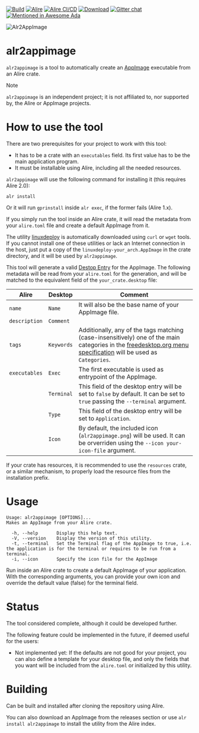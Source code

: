 [![Build](https://github.com/mgrojo/alr2appimage/actions/workflows/main.yml/badge.svg)](https://github.com/mgrojo/alr2appimage/actions/workflows/main.yml)
[![Alire](https://img.shields.io/endpoint?url=https://alire.ada.dev/badges/alr2appimage.json)](https://alire.ada.dev/crates/alr2appimage.html)
[![Alire CI/CD](https://img.shields.io/endpoint?url=https://alire-crate-ci.ada.dev/badges/alr2appimage.json)](https://alire-crate-ci.ada.dev/crates/alr2appimage.html)
[![Download][download-img]][download]
[![Gitter chat](https://badges.gitter.im/gitterHQ/gitter.png)](https://gitter.im/ada-lang/Lobby)
[![Mentioned in Awesome Ada](https://awesome.re/mentioned-badge.svg)](https://github.com/ohenley/awesome-ada)

  [download-img]: https://img.shields.io/github/downloads/mgrojo/alr2appimage/total.svg
  [download]: https://github.com/mgrojo/alr2appimage/releases
  
![Alr2AppImage](https://raw.githubusercontent.com/mgrojo/alr2appimage/master/share/alr2appimage/alr2appimage.png "alr2appimage icon")

# alr2appimage

`alr2appimage` is a tool to automatically create an
[AppImage](https://appimage.org/) executable from an Alire crate.

> [!NOTE]
> `alr2appimage` is an independent project; it is not
> affiliated to, nor supported by, the Alire or AppImage projects.

# How to use the tool

There are two prerequisites for your project to work with this tool:
- It has to be a crate with an `executables` field. Its first value
  has to be the main application program.
- It must be installable using Alire, including all the needed resources.


`alr2appimage` will use the following command for installing it (this requires Alire 2.0):
```shell
alr install
```
Or it will run `gprinstall` inside `alr exec`, if the former fails (Alire 1.x).

If you simply run the tool inside an Alire crate, it will read the
metadata from your `alire.toml` file and create a default AppImage
from it.

The utility [linuxdeploy](https://github.com/linuxdeploy/linuxdeploy)
is automatically downloaded using `curl` or `wget` tools. If you
cannot install one of these utilities or lack an Internet connection in the
host, just put a copy of the `linuxdeploy-your_arch.AppImage` in the
crate directory, and it will be used by `alr2appimage`.

This tool will generate a valid [Destop Entry](https://specifications.freedesktop.org/desktop-entry-spec/latest/)
for the AppImage. The following metadata will be read from your
`alire.toml` for the generation, and will be matched to the equivalent
field of the `your_crate.desktop` file:

| Alire  | Desktop   | Comment  |
|---|---|---|
| `name` | `Name` | It will also be the base name of your AppImage file.
| `description` | `Comment` |
| `tags` | `Keywords` | Additionally, any of the tags matching (case-insensitively) one of the main categories in the [freedesktop.org menu specification](https://specifications.freedesktop.org/menu-spec/menu-spec-1.0.html) will be used as `Categories`.
| `executables` | `Exec` | The first executable is used as entrypoint of the AppImage.
| | `Terminal` | This field of the desktop entry will be set to `false` by default. It can be set to `true` passing the `--terminal` argument.
| | `Type` | This field of the desktop entry will be set to `Application`.
| | `Icon` | By default, the included icon (`alr2appimage.png`) will be used. It can be orverriden using the `--icon your-icon-file` argument.

If your crate has resources, it is recommended to use the `resources`
crate, or a similar mechanism, to properly load the resource files from
the installation prefix.

# Usage
```
Usage: alr2appimage [OPTIONS]...
Makes an AppImage from your Alire crate.

  -h, --help       Display this help text.
  -V, --version    Display the version of this utility.
  -t, --terminal   Set the Terminal flag of the AppImage to true, i.e. the application is for the terminal or requires to be run from a terminal.
  -i, --icon       Specify the icon file for the AppImage
```

Run inside an Alire crate to create a default AppImage of your
application.  With the corresponding arguments, you can provide your
own icon and override the default value (false) for the terminal
field.


# Status
The tool considered complete, although it could be developed further.

The following feature could be implemented in the future, if deemed
useful for the users:
- Not implemented yet: If the defaults are not good for your
  project, you can also define a template for your desktop file, and
  only the fields that you want will be included from the `alire.toml`
  or initialized by this utility.

# Building
Can be built and installed after cloning the repository using Alire.

You can also download an AppImage from the releases section or use
`alr install alr2appimage` to install the utility from the Alire index.
